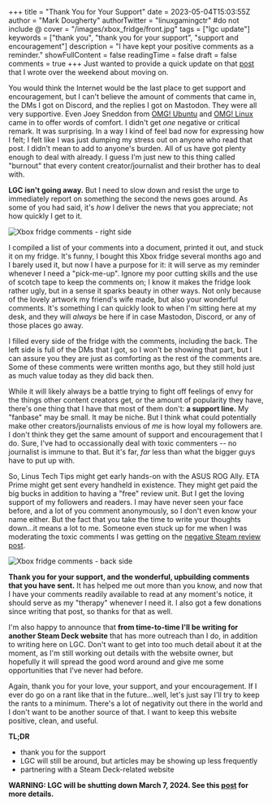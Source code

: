 +++
title = "Thank You for Your Support"
date = 2023-05-04T15:03:55Z
author = "Mark Dougherty"
authorTwitter = "linuxgamingctr" #do not include @
cover = "/images/xbox_fridge/front.jpg"
tags = ["lgc update"]
keywords = ["thank you", "thank you for your support", "support and encouragement"]
description = "I have kept your positive comments as a reminder."
showFullContent = false
readingTime = false
draft = false
comments = true
+++
Just wanted to provide a quick update on that [post](https://linuxgamingcentral.com/posts/moving-on/) that I wrote over the weekend about moving on.

You would think the Internet would be the last place to get support and encouragement, but I can't believe the amount of comments that came in, the DMs I got on Discord, and the replies I got on Mastodon. They were all very supportive. Even Joey Sneddon from [OMG! Ubuntu](https://www.omgubuntu.co.uk/) and [OMG! Linux](https://www.omglinux.com/) came in to offer words of comfort. I didn't get *one* negative or critical remark. It was surprising. In a way I kind of feel bad now for expressing how I felt; I felt like I was just dumping my stress out on anyone who read that post. I didn't mean to add to anyone's burden. All of us have got plenty enough to deal with already. I guess I'm just new to this thing called "burnout" that every content creator/journalist and their brother has to deal with.

**LGC isn't going away.** But I need to slow down and resist the urge to immediately report on something the second the news goes around. As some of you had said, it's *how* I deliver the news that you appreciate; not how quickly I get to it.

![Xbox fridge comments - right side](/images/xbox_fridge/right_side.jpg)

I compiled a list of your comments into a document, printed it out, and stuck it on my fridge. It's funny, I bought this Xbox fridge several months ago and I barely used it, but now I have a purpose for it: it will serve as my reminder whenever I need a "pick-me-up". Ignore my poor cutting skills and the use of scotch tape to keep the comments on; I know it makes the fridge look rather ugly, but in a sense it sparks beauty in other ways. Not only because of the lovely artwork my friend's wife made, but also your wonderful comments. It's something I can quickly look to when I'm sitting here at my desk, and they will *always* be here if in case Mastodon, Discord, or any of those places go away.

I filled every side of the fridge with the comments, including the back. The left side is full of the DMs that I got, so I won't be showing that part, but I can assure you they are just as comforting as the rest of the comments are. Some of these comments were written months ago, but they still hold just as much value today as they did back then.

While it will likely always be a battle trying to fight off feelings of envy for the things other content creators get, or the amount of popularity they have, there's one thing that I have that most of them don't: **a support line.** My "fanbase" may be small. It may be niche. But I think what could potentially make other creators/journalists envious of *me* is how loyal my followers are. I don't think they get the same amount of support and encouragement that I do. Sure, I've had to occassionally deal with toxic commenters -- no journalist is immune to that. But it's far, *far* less than what the bigger guys have to put up with.

So, Linus Tech Tips might get early hands-on with the ASUS ROG Ally. ETA Prime might get sent every handheld in existence. They might get paid the big bucks in addition to having a "free" review unit. But I get the loving support of my followers and readers. I may have never seen your face before, and a lot of you comment anonymously, so I don't even know your name either. But the fact that you take the time to write your thoughts down...it means a lot to me. Someone even stuck up for me when I was moderating the toxic comments I was getting on the [negative Steam review post](https://linuxgamingcentral.com/posts/negative-steam-reviews-may-no-longer-exist/).

![Xbox fridge comments - back side](/images/xbox_fridge/back.jpg)

**Thank you for your support, and the wonderful, upbuilding comments that you have sent.** It has helped me out more than you know, and now that I have your comments readily available to read at any moment's notice, it should serve as my "therapy" whenever I need it. I also got a few donations since writing that post, so thanks for that as well.

I'm also happy to announce that **from time-to-time I'll be writing for another Steam Deck website** that has more outreach than I do, in addition to writing here on LGC. Don't want to get into too much detail about it at the moment, as I'm still working out details with the website owner, but hopefully it will spread the good word around and give me some opportunities that I've never had before.

Again, thank you for your love, your support, and your encouragement. If I ever do go on a rant like that in the future...well, let's just say I'll try to keep the rants to a minimum. There's a lot of negativity out there in the world and I don't want to be another source of that. I want to keep this website positive, clean, and useful.

**TL;DR**

- thank you for the support
- LGC will still be around, but articles may be showing up less frequently
- partnering with a Steam Deck-related website

**WARNING: LGC will be shutting down March 7, 2024. See this [post](https://linuxgamingcentral.com/posts/the-end-of-lgc/) for more details.**
